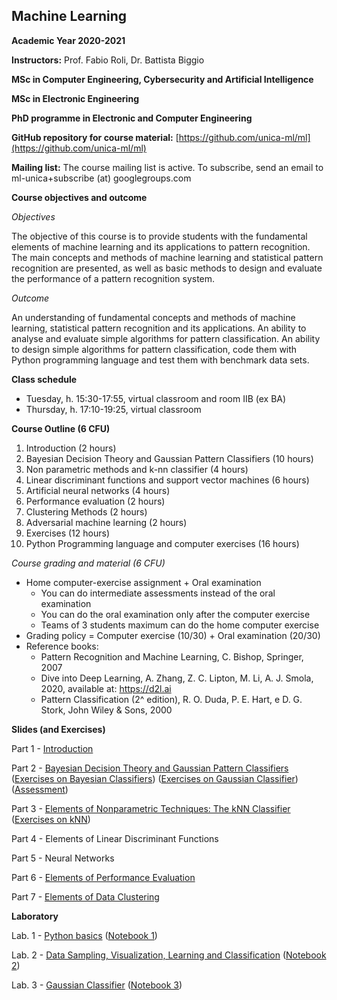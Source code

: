 ## Machine Learning 
**Academic Year 2020-2021**

**Instructors:** Prof. Fabio Roli, Dr. Battista Biggio

**MSc in Computer Engineering, Cybersecurity and Artificial Intelligence**

**MSc in Electronic Engineering**

**PhD programme in Electronic and Computer Engineering**

**GitHub repository for course material:** [https://github.com/unica-ml/ml](https://github.com/unica-ml/ml)

**Mailing list:** The course mailing list is active. To subscribe, send an email to 
ml-unica+subscribe (at) googlegroups.com 

**Course objectives and outcome**

_Objectives_

The objective of this course is to provide students 
with the fundamental elements of machine learning and its applications 
to pattern recognition. The main concepts and methods of machine 
learning and statistical pattern recognition are presented, 
as well as basic methods to design and evaluate the performance 
of a pattern recognition system.
 
_Outcome_

An understanding of fundamental concepts and methods of machine learning, 
statistical pattern recognition and its applications. 
An ability to analyse and evaluate simple algorithms for pattern classification. 
An ability to design simple algorithms for pattern classification, 
code them with Python programming language and test them with benchmark data sets.

**Class schedule**

- Tuesday, h. 15:30-17:55, virtual classroom and room IIB (ex BA)
- Thursday, h. 17:10-19:25, virtual classroom

**Course Outline (6 CFU)**
1. Introduction (2 hours)
2. Bayesian Decision Theory and Gaussian Pattern Classifiers (10 hours)
3. Non parametric methods and k-nn classifier (4 hours)
4. Linear discriminant functions and support vector machines (6 hours)
5. Artificial neural networks (4 hours)
6. Performance evaluation (2 hours)
7. Clustering Methods (2 hours)
8. Adversarial machine learning (2 hours)
9. Exercises (12 hours)
10. Python Programming language and computer exercises (16 hours)
 
_Course grading and material (6 CFU)_

- Home computer-exercise assignment + Oral examination
    - You can do intermediate assessments instead of the oral examination
    - You can do the oral examination only after the computer exercise
    - Teams of 3 students maximum can do the home computer exercise
- Grading policy = Computer exercise (10/30) + Oral examination (20/30)
- Reference books:
    - Pattern Recognition and Machine Learning, C. Bishop, Springer, 2007
    - Dive into Deep Learning, A. Zhang, Z. C. Lipton, M. Li, A. J. Smola, 2020, available at: https://d2l.ai
    - Pattern Classification (2^ edition), R. O. Duda, P. E. Hart, e D. G. Stork, John Wiley & Sons, 2000


**Slides (and Exercises)**

Part 1 - [Introduction](https://github.com/unica-ml/ml/blob/master/slides/lectures/ml-part-01.pdf)

Part 2 - [Bayesian Decision Theory and Gaussian Pattern Classifiers](https://github.com/unica-ml/ml/blob/master/slides/lectures/ml-part-02.pdf) ([Exercises on Bayesian Classifiers](https://github.com/unica-ml/ml/blob/master/exercises/ml-part-02-exercises.pdf)) ([Exercises on Gaussian Classifier](https://github.com/unica-ml/ml/blob/master/exercises/ml-part-02-exercises-GC.pdf)) ([Assessment](https://github.com/unica-ml/ml/blob/master/exercises/1st-intermediate-assessment-2018.pdf))

Part 3 - [Elements of Nonparametric Techniques: The kNN Classifier](https://github.com/unica-ml/ml/blob/master/slides/lectures/ml-part-03.pdf) ([Exercises on kNN](https://github.com/unica-ml/ml/blob/master/exercises/ml-part-05-exercises.pdf))

Part 4 - Elements of Linear Discriminant Functions

Part 5 - Neural Networks

Part 6 - [Elements of Performance Evaluation](https://github.com/unica-ml/ml/blob/master/slides/lectures/ml-part-06.pdf)

Part 7 - [Elements of Data Clustering](https://github.com/unica-ml/ml/blob/master/slides/lectures/ml-part-07.pdf)


**Laboratory**

Lab. 1 - [Python basics](https://github.com/unica-ml/ml/blob/master/slides/lab/ml-lab-01.pdf) ([Notebook 1](https://github.com/unica-ml/ml/blob/master/notebooks/lab01.ipynb))

Lab. 2 - [Data Sampling, Visualization, Learning and Classification](https://github.com/unica-ml/ml/blob/master/slides/lab/ml-lab-02.pdf) ([Notebook 2](https://github.com/unica-ml/ml/blob/master/notebooks/lab02.ipynb))

Lab. 3 - [Gaussian Classifier](https://github.com/unica-ml/ml/blob/master/slides/lab/ml-lab-03.pdf) ([Notebook 3](https://github.com/unica-ml/ml/blob/master/notebooks/lab03.ipynb))
